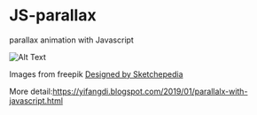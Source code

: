 # JS-parallax
parallax animation with Javascript


![Alt Text](https://media.giphy.com/media/57Y0RrvgCpgrswCk9b/giphy.gif)

Images from freepik <a href="https://www.freepik.com/free-vector/colorful-vector-infographic-designs_2032669.htm">Designed by Sketchepedia</a>


More detail:https://yifangdi.blogspot.com/2019/01/parallalx-with-javascript.html